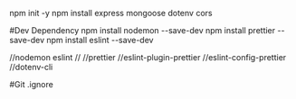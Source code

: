 npm init -y
npm install express mongoose dotenv cors

#Dev Dependency
npm install nodemon --save-dev
npm install prettier --save-dev
npm install eslint --save-dev

//nodemon eslint // //prettier //eslint-plugin-prettier //eslint-config-prettier //dotenv-cli

#Git
.ignore

